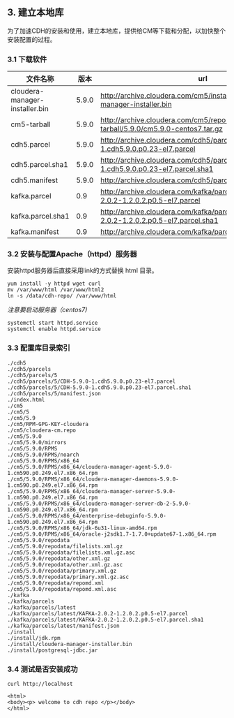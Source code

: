 ## 3. 建立本地库

为了加速CDH的安装和使用，建立本地库，提供给CM等下载和分配，以加快整个安装配置的过程。

### 3.1 下载软件

| 文件名称 | 版本 | url |
| ------------ | ------------- | ------------- |
| cloudera-manager-installer.bin |   5.9.0   | http://archive.cloudera.com/cm5/installer/latest/cloudera-manager-installer.bin |
| cm5-tarball |  5.9.0   | http://archive.cloudera.com/cm5/repo-as-tarball/5.9.0/cm5.9.0-centos7.tar.gz |
| cdh5.parcel  | 5.9.0  | http://archive.cloudera.com/cdh5/parcels/5/CDH-5.9.0-1.cdh5.9.0.p0.23-el7.parcel |
| cdh5.parcel.sha1  | 5.9.0  | http://archive.cloudera.com/cdh5/parcels/5/CDH-5.9.0-1.cdh5.9.0.p0.23-el7.parcel.sha1 |
| cdh5.manifest  | 5.9.0  | http://archive.cloudera.com/cdh5/parcels/5/manifest.json |
| kafka.parcel | 0.9 | http://archive.cloudera.com/kafka/parcels/latest/KAFKA-2.0.2-1.2.0.2.p0.5-el7.parcel |
| kafka.parcel.sha1 | 0.9 | http://archive.cloudera.com/kafka/parcels/latest/KAFKA-2.0.2-1.2.0.2.p0.5-el7.parcel.sha1 |
| kafka.manifest | 0.9 | http://archive.cloudera.com/kafka/parcels/latest/manifest.json |


### 3.2 安装与配置Apache（httpd）服务器
安装httpd服务器后直接采用link的方式替换 html 目录。


	yum install -y httpd wget curl
	mv /var/www/html /var/www/html2
	ln -s /data/cdh-repo/ /var/www/html

*注意要启动服务器（centos7)*


    systemctl start httpd.service
    systemctl enable httpd.service


### 3.3 配置库目录索引

```
./cdh5
./cdh5/parcels
./cdh5/parcels/5
./cdh5/parcels/5/CDH-5.9.0-1.cdh5.9.0.p0.23-el7.parcel
./cdh5/parcels/5/CDH-5.9.0-1.cdh5.9.0.p0.23-el7.parcel.sha1
./cdh5/parcels/5/manifest.json
./index.html
./cm5
./cm5/5
./cm5/5.9
./cm5/RPM-GPG-KEY-cloudera
./cm5/cloudera-cm.repo
./cm5/5.9.0
./cm5/5.9.0/mirrors
./cm5/5.9.0/RPMS
./cm5/5.9.0/RPMS/noarch
./cm5/5.9.0/RPMS/x86_64
./cm5/5.9.0/RPMS/x86_64/cloudera-manager-agent-5.9.0-1.cm590.p0.249.el7.x86_64.rpm
./cm5/5.9.0/RPMS/x86_64/cloudera-manager-daemons-5.9.0-1.cm590.p0.249.el7.x86_64.rpm
./cm5/5.9.0/RPMS/x86_64/cloudera-manager-server-5.9.0-1.cm590.p0.249.el7.x86_64.rpm
./cm5/5.9.0/RPMS/x86_64/cloudera-manager-server-db-2-5.9.0-1.cm590.p0.249.el7.x86_64.rpm
./cm5/5.9.0/RPMS/x86_64/enterprise-debuginfo-5.9.0-1.cm590.p0.249.el7.x86_64.rpm
./cm5/5.9.0/RPMS/x86_64/jdk-6u31-linux-amd64.rpm
./cm5/5.9.0/RPMS/x86_64/oracle-j2sdk1.7-1.7.0+update67-1.x86_64.rpm
./cm5/5.9.0/repodata
./cm5/5.9.0/repodata/filelists.xml.gz
./cm5/5.9.0/repodata/filelists.xml.gz.asc
./cm5/5.9.0/repodata/other.xml.gz
./cm5/5.9.0/repodata/other.xml.gz.asc
./cm5/5.9.0/repodata/primary.xml.gz
./cm5/5.9.0/repodata/primary.xml.gz.asc
./cm5/5.9.0/repodata/repomd.xml
./cm5/5.9.0/repodata/repomd.xml.asc
./kafka
./kafka/parcels
./kafka/parcels/latest
./kafka/parcels/latest/KAFKA-2.0.2-1.2.0.2.p0.5-el7.parcel
./kafka/parcels/latest/KAFKA-2.0.2-1.2.0.2.p0.5-el7.parcel.sha1
./kafka/parcels/latest/manifest.json
./install
./install/jdk.rpm
./install/cloudera-manager-installer.bin
./install/postgresql-jdbc.jar
```

### 3.4 测试是否安装成功

	curl http://localhost

	<html>
	<body><p> welcome to cdh repo </p></body>
	</html>
